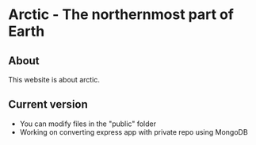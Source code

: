 # Arctic - The northernmost part of Earth

## About
This website is about arctic.

## Current version
- You can modify files in the "public" folder
- Working on converting express app with private repo using MongoDB
